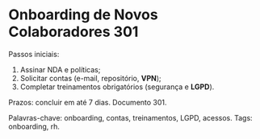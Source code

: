 # Onboarding de Novos Colaboradores 301

Passos iniciais:
1. Assinar NDA e políticas;
2. Solicitar contas (e-mail, repositório, **VPN**);
3. Completar treinamentos obrigatórios (segurança e **LGPD**).

Prazos: concluir em até 7 dias. Documento 301.

Palavras-chave: onboarding, contas, treinamentos, LGPD, acessos.
Tags: onboarding, rh.
